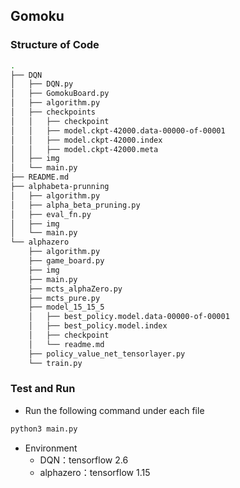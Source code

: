## Gomoku
### Structure of Code
```sh
.
├── DQN
│   ├── DQN.py
│   ├── GomokuBoard.py
│   ├── algorithm.py
│   ├── checkpoints
│   │   ├── checkpoint
│   │   ├── model.ckpt-42000.data-00000-of-00001
│   │   ├── model.ckpt-42000.index
│   │   ├── model.ckpt-42000.meta
│   ├── img
│   └── main.py
├── README.md
├── alphabeta-prunning
│   ├── algorithm.py
│   ├── alpha_beta_pruning.py
│   ├── eval_fn.py
│   ├── img
│   └── main.py
└── alphazero
    ├── algorithm.py
    ├── game_board.py
    ├── img
    ├── main.py
    ├── mcts_alphaZero.py
    ├── mcts_pure.py
    ├── model_15_15_5
    │   ├── best_policy.model.data-00000-of-00001
    │   ├── best_policy.model.index
    │   ├── checkpoint
    │   └── readme.md
    ├── policy_value_net_tensorlayer.py
    └── train.py
```
### Test and Run
- Run the following command under each file
```sh
python3 main.py
```
- Environment
  - DQN：tensorflow 2.6
  - alphazero：tensorflow 1.15